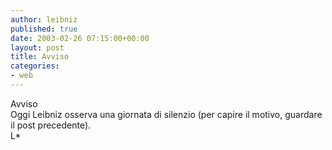 ```yaml
---
author: leibniz
published: true
date: 2003-02-26 07:15:00+00:00
layout: post
title: Avviso
categories:
- web
---
```


Avviso  
 Oggi Leibniz osserva una giornata di silenzio (per capire il motivo, guardare il post precedente).  
  L\*